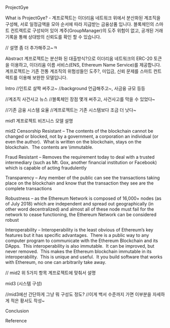 ProjectGye

What is ProjectGye? - 계프로젝트는 이더리움 네트워크 위에서 분산화된 계조직을 구성해, 서로 일정금액을 모아 순서에 따라 지급받는 금융상품 입니다. 블록체인의 스마트 컨트렉트로 구성되어 있어 계주(GroupManager)의 도주 위험이 없고, 공개된 거래기록을 통해 상대방의 신뢰도를 확인 할 수 있습니다.

// 설명 좀 더 추가해주고~ㅋ

Abstract
계프로젝트는 분산화 된 대출방식?으로 이더리움 네트워크의 ERC-20 토큰을 이용하고, 이더리움 이름 서비스(ENS, Ethereum Name Service)를 제공합니다. 계프로젝트는 기존 전통 계조직의 위험성들인 도주?, 미입금, 신뢰 문제를 스마트 컨트렉트를 이용해 보완한 모델입니다.


Intro
//인트로 살짝 써주고~
//background 언급해주고~, 사금융 규모 등등

//계조직 사건사고 뉴스
//블록체인 장점 몇개 써주고, 사건사고를 막을 수 있었다~

//기존 금융 시스템 요율
//계프로젝트는 기존 시스템보다 조금 더 낫다~


mid1
계프로젝트 비즈니스 모델 설명


mid2
Censorship Resistant – The contents of the blockchain cannot be changed or blocked, not by a government, a corporation an individual (or even the author).  What is written on the blockchain, stays on the blockchain.  The contents are \immutable\.

Fraud Resistant – Removes the requirement today to deal with a trusted intermediary (such as Mt. Gox, another financial institution or Facebook) which is capable of acting fraudulently

Transparency – Any member of the public can see the transactions taking place on the blockchain and know that the transaction they see are the complete transactions

Robustness – as the Ethereum Network is composed of 16,000+ nodes (as of July 2018) which are independent and spread out geographically (in other word decentralized) and almost all of these node must fail for the network to cease functioning, the Ethereum Network can be considered robust

Interoperability – Interoperability is the least obvious of Ethereum’s key features but it has specific advantages.  There is a public way to any computer program to communicate with the Ethereum Blockchain and its DApps.  This interoperability is also immutable.  It can be improved, but never removed.  This makes the Ethereum blockchain immutable in its interoperability.  This is unique and useful.  It you build software that works with Ethereum, no one can arbitrarily take away.

// mid2 위 5가지 항목 계프로젝트에 맞춰서 설명

mid3 (시스템 구성)

//mid3에선 간단하게 그냥 뭐 구성도 정도?
//이게 백서 수준까지 가면 이부분을 자세하게 적은 황서도 작성~



Conclusion

Reference
